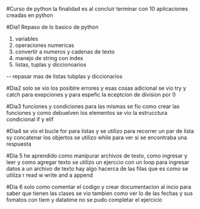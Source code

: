 #Curso de python
la finalidad es al concluir terminar con 10 aplicaciones
creadas en python

#Dia1
Repaso de lo basico de python
1. variables
2. operaciones numericas
3. convertir a numeros y cadenas de texto
4. manejo de string con index
5. listas, tuplas y diccionoarios

-- repasar mas de listas tubplas y diccionarios

#Dia2
solo se vio los posiblre errores y esas cosas
adicional se vio try y catch para exepciones y para espefic la eceptcion de division por 0



#Dia3
funciones y condiciones para las mismas se fio como crear las funciones y como debuelven los elementos
se vio la estrucctura condicional if y elif

#Dia4
se vio el bucle for para listas 
y se utilizo para recorrer un par de lista sy concatenar los objertos 
se utilizo while para ver si se encontraba una respuesta

#Dia 5 
he aprendido como manipurar archivos de testo, como ingresar y leer y como agregar texto 
se utilizo un ejerccio con un loop para ingresar datos a un archivo de texto 
hay algo hacerca de las filas que es como se utiliza r read w write and a append 


#Dia 6
solo como comentar el codigo y crear documentacion al incio para saber que tienen las clases 
se vio tambien como ver lo de las  fechas y sus fomatos con tiem y datatime
no se pudo completar el ejercicio 
